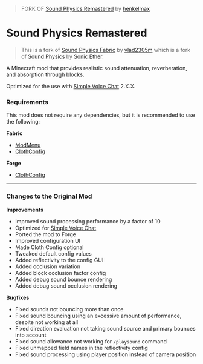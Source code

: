 > FORK OF [Sound Physics Remastered](https://github.com/henkelmax/sound-physics-remastered) by [henkelmax](https://github.com/henkelmax)

# Sound Physics Remastered

> This is a fork of [Sound Physics Fabric](https://github.com/vlad2305m/Sound-Physics-Fabric) by [vlad2305m](https://github.com/vlad2305m) which is a fork of [Sound Physics](https://github.com/sonicether/Sound-Physics) by [Sonic Ether](https://github.com/sonicether).

A Minecraft mod that provides realistic sound attenuation, reverberation, and absorption through blocks.

Optimized for the use with [Simple Voice Chat](https://www.curseforge.com/minecraft/mc-mods/simple-voice-chat) 2.X.X.


### Requirements
This mod does not require any dependencies, but it is recommended to use the following:

**Fabric**

- [ModMenu](https://modrinth.com/mod/modmenu)
- [ClothConfig](https://modrinth.com/mod/cloth-config)

**Forge**

- [ClothConfig](https://modrinth.com/mod/cloth-config)

---

### Changes to the Original Mod

**Improvements**

- Improved sound processing performance by a factor of 10
- Optimized for [Simple Voice Chat](https://modrinth.com/mod/simple-voice-chat)
- Ported the mod to Forge
- Improved configuration UI
- Made Cloth Config optional
- Tweaked default config values
- Added reflectivity to the config GUI
- Added occlusion variation
- Added block occlusion factor config
- Added debug sound bounce rendering
- Added debug sound occlusion rendering

**Bugfixes**

- Fixed sounds not bouncing more than once
- Fixed sound bouncing using an excessive amount of performance, despite not working at all
- Fixed direction evaluation not taking sound source and primary bounces into account
- Fixed sound allowance not working for `/playsound` command
- Fixed unmapped field names in the reflectivity config
- Fixed sound processing using player position instead of camera position
